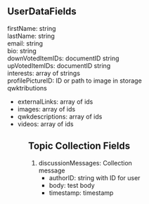 ## UserDataFields 
firstName: string <br>
lastName: string <br>
email: string <br>
bio: string <br>
downVotedItemIDs: documentID string <br>
upVotedItemIDs: documentID string <br>
interests: array of strings <br>
profilePictureID: ID or path to image in storage <br>
qwktributions <br>
<ul>
        <li>externalLinks: array of ids 
        <li>images: array of ids 
        <li>qwkdescriptions: array of ids 
        <li>videos: array of ids 
<ul/>


## Topic Collection Fields  
<ol>    
<li>discussionMessages: Collection <br> 
        message     
        <ul>
        <li>authorID: string with ID for user 
        <li>body: test body
        <li>timestamp: timestamp 
        <ul/>
<ol/>   

